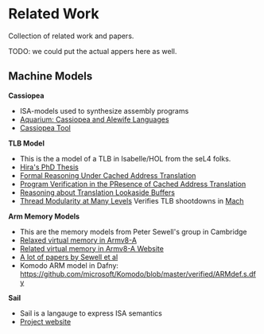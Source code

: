 # Related Work

Collection of related work and papers. 

TODO: we could put the actual appers here as well. 


## Machine Models

**Cassiopea**
 * ISA-models used to synthesize assembly programs
 * [Aquarium: Cassiopea and Alewife Languages](https://arxiv.org/abs/1908.00093)
 * [Cassiopea Tool](https://github.com/Harvard-PRINCESS/Cassiopea-Release)

**TLB Model**
 * This is the a model of a TLB in Isabelle/HOL from the seL4 folks. 
 * [Hira's PhD Thesis](https://hirataqdees.github.io/assets/img/phdthesis.pdf)
 * [Formal Reasoning Under Cached Address Translation](https://doi.org/10.1007/s10817-019-09539-7)
 * [Program Verification in the PResence of Cached Address Translation](https://hirataqdees.github.io/assets/img/itp18.pdf)
 * [Reasoning about Translation Lookaside Buffers](https://hirataqdees.github.io/assets/img/lpar17.pdf)
 * [Thread Modularity at Many Levels](https://dl.acm.org/doi/pdf/10.1145/3009837.3009893) Verifies TLB shootdowns in [Mach](https://dl.acm.org/doi/10.1145/68182.68193)

**Arm Memory Models**
 * This are the memory models from Peter Sewell's group in Cambridge
 * [Relaxed virtual memory in Armv8-A](https://link.springer.com/chapter/10.1007/978-3-030-99336-8_6)
 * [Related virtual memory in Armv8-A Website](https://www.cl.cam.ac.uk/~pes20/RelaxedVM-Arm/)
 * [A lot of papers by Sewell et al](https://www.cl.cam.ac.uk/~pes20/papers/topics.html#relaxed_all)
 * Komodo ARM model in Dafny: https://github.com/microsoft/Komodo/blob/master/verified/ARMdef.s.dfy

**Sail**
 * Sail is a langauge to express ISA semantics 
 * [Project website](https://www.cl.cam.ac.uk/~pes20/sail/)
